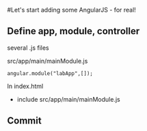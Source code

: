 #Let's start adding some AngularJS - for real!

## Define app, module, controller

several .js files

src/app/main/mainModule.js

```
angular.module("labApp",[]);
```

In index.html
* include src/app/main/mainModule.js

## Commit
